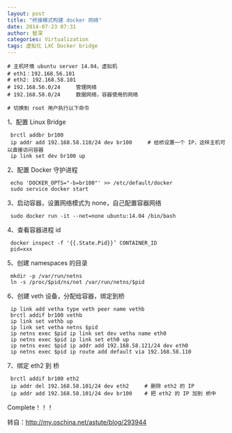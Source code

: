 ```yaml
---
layout: post
title: "桥接模式构建 docker 网络"
date: 2014-07-23 07:31
author: 智深
categories: Virtualization
tags: 虚拟化 LXC Docker bridge
---
```



	# 主机环境 ubuntu server 14.04，虚拟机
	# eth1：192.168.56.101
	# eth2: 192.168.58.101
	# 192.168.56.0/24     管理网络
	# 192.168.58.0/24     数据网络，容器使用的网络

	# 切换到 root 用户执行以下命令


1、配置 Linux Bridge

     brctl addbr br100
     ip addr add 192.168.58.110/24 dev br100     # 给桥设置一个 IP，这样主机可以直接访问容器
     ip link set dev br100 up

2、配置 Docker 守护进程

     echo 'DOCKER_OPTS="-b=br100"' >> /etc/default/docker
     sudo service docker start

3、启动容器，设置网络模式为 none，自己配置容器网络

     sudo docker run -it --net=none ubuntu:14.04 /bin/bash

4、查看容器进程 id

     docker inspect -f '{{.State.Pid}}’ CONTAINER_ID
     pid=xxx

5、创建 namespaces 的目录

     mkdir -p /var/run/netns
     ln -s /proc/$pid/ns/net /var/run/netns/$pid

6、创建 veth 设备，分配给容器，绑定到桥

     ip link add vetha type veth peer name vethb
     brctl addif br100 vethb
     ip link set vethb up
     ip link set vetha netns $pid
     ip netns exec $pid ip link set dev vetha name eth0
     ip netns exec $pid ip link set eth0 up
     ip netns exec $pid ip addr add 192.168.58.121/24 dev eth0
     ip netns exec $pid ip route add default via 192.168.58.110

7、绑定 eth2 到 桥

     brctl addif br100 eth2
     ip addr del 192.168.58.101/24 dev eth2     # 删除 eth2 的 IP
     ip addr add 192.168.58.101/24 dev br100    # 把 eth2 的 IP 加到 桥中

Complete！！！

转自：http://my.oschina.net/astute/blog/293944